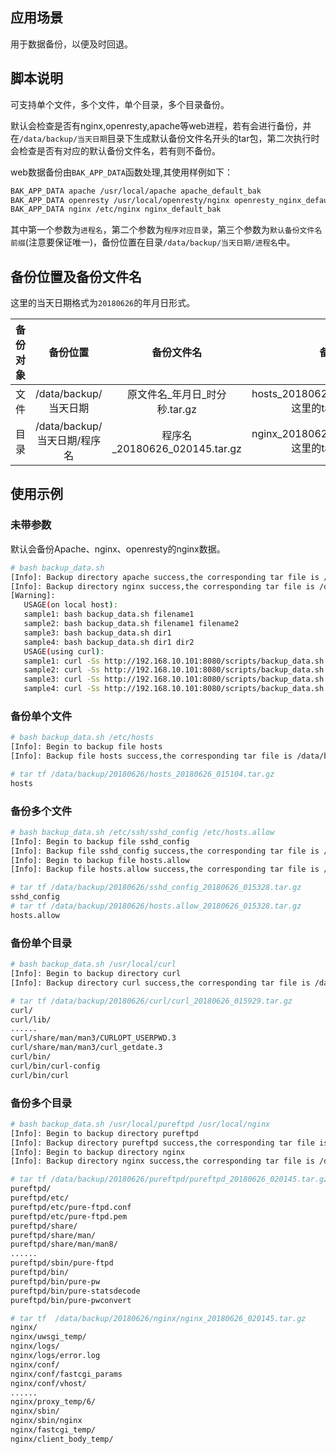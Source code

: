 ## 应用场景

用于数据备份，以便及时回退。

## 脚本说明

可支持单个文件，多个文件，单个目录，多个目录备份。

默认会检查是否有nginx,openresty,apache等web进程，若有会进行备份，并在`/data/backup/当天日期`目录下生成默认备份文件名开头的tar包，第二次执行时会检查是否有对应的默认备份文件名，若有则不备份。

web数据备份由`BAK_APP_DATA`函数处理,其使用样例如下：

``` bash
BAK_APP_DATA apache /usr/local/apache apache_default_bak
BAK_APP_DATA openresty /usr/local/openresty/nginx openresty_nginx_default_bak
BAK_APP_DATA nginx /etc/nginx nginx_default_bak
```
其中第一个参数为`进程名`，第二个参数为`程序对应目录`，第三个参数为`默认备份文件名前缀`(注意要保证唯一)，备份位置在目录`/data/backup/当天日期/进程名`中。

## 备份位置及备份文件名

这里的当天日期格式为`20180626`的年月日形式。

| 备份对象 | 备份位置 | 备份文件名 | 备注|
| :-----: | :-----: | :-----: | :-----: |
| 文件 | /data/backup/当天日期| 原文件名_年月日_时分秒.tar.gz | hosts_20180626_015104.tar.gz 这里的tar包不带/ |
| 目录 | /data/backup/当天日期/程序名 | 程序名_20180626_020145.tar.gz | nginx_20180626_020145.tar.gz 这里的tar包不带/ |

## 使用示例

### 未带参数

默认会备份Apache、nginx、openresty的nginx数据。

``` bash
# bash backup_data.sh             
[Info]: Backup directory apache success,the corresponding tar file is /data/backup/20180626/apache/apache_default_bak_20180626_012559.tar.gz 
[Info]: Backup directory nginx success,the corresponding tar file is /data/backup/20180626/nginx/nginx_default_bak_20180626_012559.tar.gz 
[Warning]: 
   USAGE(on local host):
   sample1: bash backup_data.sh filename1
   sample2: bash backup_data.sh filename1 filename2
   sample3: bash backup_data.sh dir1
   sample4: bash backup_data.sh dir1 dir2
   USAGE(using curl):
   sample1: curl -Ss http://192.168.10.101:8080/scripts/backup_data.sh |bash -s filename1
   sample2: curl -Ss http://192.168.10.101:8080/scripts/backup_data.sh |bash -s filename1 filename2
   sample3: curl -Ss http://192.168.10.101:8080/scripts/backup_data.sh |bash -s dir1
   sample4: curl -Ss http://192.168.10.101:8080/scripts/backup_data.sh |bash -s dir1 dir2
```

### 备份单个文件

``` bash
# bash backup_data.sh /etc/hosts
[Info]: Begin to backup file hosts 
[Info]: Backup file hosts success,the corresponding tar file is /data/backup/20180626/hosts_20180626_015104.tar.gz

# tar tf /data/backup/20180626/hosts_20180626_015104.tar.gz
hosts
```

### 备份多个文件

``` bash 
# bash backup_data.sh /etc/ssh/sshd_config /etc/hosts.allow
[Info]: Begin to backup file sshd_config 
[Info]: Backup file sshd_config success,the corresponding tar file is /data/backup/20180626/sshd_config_20180626_015328.tar.gz 
[Info]: Begin to backup file hosts.allow 
[Info]: Backup file hosts.allow success,the corresponding tar file is /data/backup/20180626/hosts.allow_20180626_015328.tar.gz 

# tar tf /data/backup/20180626/sshd_config_20180626_015328.tar.gz 
sshd_config
# tar tf /data/backup/20180626/hosts.allow_20180626_015328.tar.gz               
hosts.allow
```

### 备份单个目录

``` bash 
# bash backup_data.sh /usr/local/curl
[Info]: Begin to backup directory curl 
[Info]: Backup directory curl success,the corresponding tar file is /data/backup/20180626/curl/curl_20180626_015929.tar.gz 

# tar tf /data/backup/20180626/curl/curl_20180626_015929.tar.gz 
curl/
curl/lib/
......
curl/share/man/man3/CURLOPT_USERPWD.3
curl/share/man/man3/curl_getdate.3
curl/bin/
curl/bin/curl-config
curl/bin/curl
```

### 备份多个目录

``` bash 
# bash backup_data.sh /usr/local/pureftpd /usr/local/nginx
[Info]: Begin to backup directory pureftpd 
[Info]: Backup directory pureftpd success,the corresponding tar file is /data/backup/20180626/pureftpd/pureftpd_20180626_020145.tar.gz 
[Info]: Begin to backup directory nginx 
[Info]: Backup directory nginx success,the corresponding tar file is /data/backup/20180626/nginx/nginx_20180626_020145.tar.gz 

# tar tf /data/backup/20180626/pureftpd/pureftpd_20180626_020145.tar.gz 
pureftpd/
pureftpd/etc/
pureftpd/etc/pure-ftpd.conf
pureftpd/etc/pure-ftpd.pem
pureftpd/share/
pureftpd/share/man/
pureftpd/share/man/man8/
......
pureftpd/sbin/pure-ftpd
pureftpd/bin/
pureftpd/bin/pure-pw
pureftpd/bin/pure-statsdecode
pureftpd/bin/pure-pwconvert

# tar tf  /data/backup/20180626/nginx/nginx_20180626_020145.tar.gz 
nginx/
nginx/uwsgi_temp/
nginx/logs/
nginx/logs/error.log
nginx/conf/
nginx/conf/fastcgi_params
nginx/conf/vhost/
......
nginx/proxy_temp/6/
nginx/sbin/
nginx/sbin/nginx
nginx/fastcgi_temp/
nginx/client_body_temp/
```













